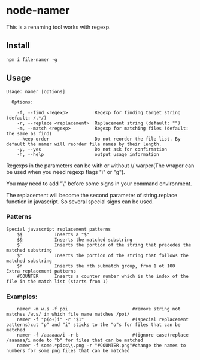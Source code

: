 # node-namer

This is a renaming tool works with regexp.

## Install
```
npm i file-namer -g
```

## Usage

```	
Usage: namer [options]

  Options:

    -f, --find <regexp>          Regexp for finding target string (default: /.*/)
    -r, --replace <replacement>  Replacement string (default: "")
    -m, --match <regexp>         Regexp for matching files (default: the same as find)
    --keep-order                 Do not reorder the file list. By default the namer will reorder file names by their length.
    -y, --yes                    Do not ask for confirmation
    -h, --help                   output usage information
```

Regexps in the parameters can be with or without // warper(The wraper can be used when you need regexp flags "i" or "g").

You may need to add "\\" before some signs in your command environment.

The replacement will become the second parameter of string.replace function in javascript. So several special signs can be used.

### Patterns
```
Special javascript replacement patterns
    $$            Inserts a "$"
    $&            Inserts the matched substring
    $`            Inserts the portion of the string that precedes the matched substring
    $'            Inserts the portion of the string that follows the matched substring
    $n            Inserts the nth submatch group, from 1 ot 100
Extra replacement patterns
    #COUNTER      Inserts a counter number which is the index of the file in the match list (starts from 1)
```

### Examples:

```shell
    namer -m w.s -f poi                        #remove string not matches /w.s/ in which file name matches /poi/
    namer -f "p(o+)i" -r "$1"                  #(special replacement patterns)cut "p" and "i" sticks to the "o"s for files that can be matched
    namer -f /aaaaaa/i -r b                    #(ignore case)replace /aaaaaa/i mode to "b" for files that can be matched
    namer -f some.*pics\\.png -r "#COUNTER.png"#change the names to numbers for some png files that can be matched
```
